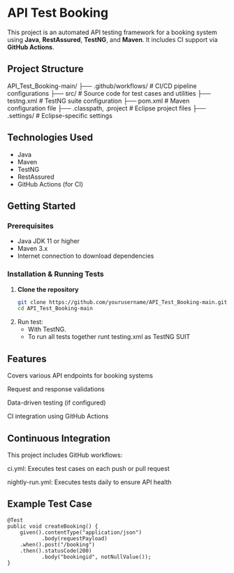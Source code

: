 # API Test Booking

This project is an automated API testing framework for a booking system using **Java**, **RestAssured**, **TestNG**, and **Maven**. It includes CI support via **GitHub Actions**.

## Project Structure

API_Test_Booking-main/
├── .github/workflows/ # CI/CD pipeline configurations
├── src/ # Source code for test cases and utilities
├── testng.xml # TestNG suite configuration
├── pom.xml # Maven configuration file
├── .classpath, .project # Eclipse project files
├── .settings/ # Eclipse-specific settings


## Technologies Used

- Java
- Maven
- TestNG
- RestAssured
- GitHub Actions (for CI)

## Getting Started

### Prerequisites

- Java JDK 11 or higher
- Maven 3.x
- Internet connection to download dependencies

### Installation & Running Tests

1. **Clone the repository**
   ```bash
   git clone https://github.com/yourusername/API_Test_Booking-main.git
   cd API_Test_Booking-main
   ```
2. Run test:
   - With TestNG.
   - To run all tests together runt testing.xml as TestNG SUIT
 
## Features
Covers various API endpoints for booking systems

Request and response validations

Data-driven testing (if configured)

CI integration using GitHub Actions

## Continuous Integration
This project includes GitHub workflows:

ci.yml: Executes test cases on each push or pull request

nightly-run.yml: Executes tests daily to ensure API health

## Example Test Case
```
@Test
public void createBooking() {
    given().contentType("application/json")
           .body(requestPayload)
    .when().post("/booking")
    .then().statusCode(200)
           .body("bookingid", notNullValue());
}
```
